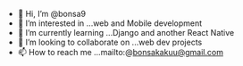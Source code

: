 - 👋 Hi, I’m @bonsa9
- 👀 I’m interested in ...web and Mobile development
- 🌱 I’m currently learning ...Django and another React Native 
- 💞️ I’m looking to collaborate on ...web dev projects 
- 📫 How to reach me ...mailto:@bonsakakuu@gmail.com

<!---
bonsa9/bonsa9 is a ✨ special ✨ repository because its `README.md` (this file) appears on your GitHub profile.
You can click the Preview link to take a look at your changes.
--->
